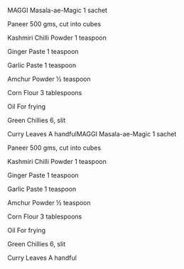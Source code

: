 MAGGI Masala-ae-Magic 1 sachet

Paneer 500 gms, cut into cubes

Kashmiri Chilli Powder 1 teaspoon

Ginger Paste 1 teaspoon

Garlic Paste 1 teaspoon

Amchur Powder ½ teaspoon

Corn Flour 3 tablespoons

Oil For frying

Green Chillies 6, slit

Curry Leaves A handfulMAGGI Masala-ae-Magic 1 sachet

Paneer 500 gms, cut into cubes

Kashmiri Chilli Powder 1 teaspoon

Ginger Paste 1 teaspoon

Garlic Paste 1 teaspoon

Amchur Powder ½ teaspoon

Corn Flour 3 tablespoons

Oil For frying

Green Chillies 6, slit

Curry Leaves A handful